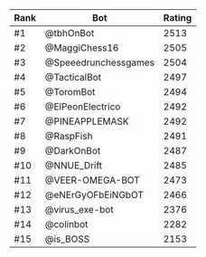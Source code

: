 Rank|Bot|Rating
---|---|---
#1|@tbhOnBot|2513
#2|@MaggiChess16|2505
#3|@Speeedrunchessgames|2504
#4|@TacticalBot|2497
#5|@ToromBot|2494
#6|@ElPeonElectrico|2492
#7|@PINEAPPLEMASK|2492
#8|@RaspFish|2491
#9|@DarkOnBot|2487
#10|@NNUE_Drift|2485
#11|@VEER-OMEGA-BOT|2473
#12|@eNErGyOFbEiNGbOT|2466
#13|@virus_exe-bot|2376
#14|@colinbot|2282
#15|@is_BOSS|2153
